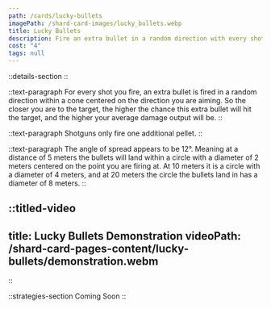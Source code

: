```yaml
---
path: /cards/lucky-bullets
imagePath: /shard-card-images/lucky_bullets.webp
title: Lucky Bullets
description: Fire an extra bullet in a random direction with every shot.
cost: "4"
tags: null
---
```


::details-section
::

::text-paragraph
For every shot you fire, an extra bullet is fired in a random direction within a cone centered on the direction you are aiming. So the closer you are to the target, the higher the chance this extra bullet will hit the target, and the higher your average damage output will be.
::

::text-paragraph
Shotguns only fire one additional pellet.
::

::text-paragraph
The angle of spread appears to be 12°. Meaning at a distance of 5 meters the bullets will land within a circle with a diameter of 2 meters centered on the point you are firing at. At 10 meters it is a circle with a diameter of 4 meters, and at 20 meters the circle the bullets land in has a diameter of 8 meters.
::

::titled-video
---
title: Lucky Bullets Demonstration
videoPath: /shard-card-pages-content/lucky-bullets/demonstration.webm
---
::

::strategies-section
Coming Soon
::
